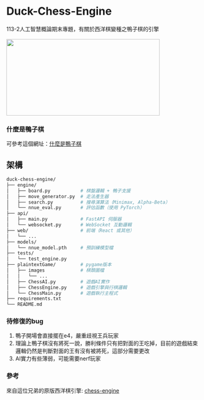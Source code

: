 # Duck-Chess-Engine
113-2人工智慧概論期末專題，有關於西洋棋變種之鴨子棋的引擎
<br><br>
<img src="https://github.com/user-attachments/assets/b2cfd548-0cea-4844-ad31-40532f032cfc" height="200px" width="400px" >

### 什麼是鴨子棋
可參考這個網址：[什麼是鴨子棋](<https://www.chess.com/terms/duck-chess> "Title")
## 架構
```bash
duck-chess-engine/
├── engine/
│   ├── board.py           # 棋盤邏輯 + 鴨子支援
│   ├── move_generator.py  # 走法產生器
│   ├── search.py          # 搜尋演算法（Minimax, Alpha-Beta）
│   └── nnue_eval.py       # 評估函數（使用 PyTorch）
├── api/
│   ├── main.py            # FastAPI 伺服器
│   └── websocket.py       # WebSocket 互動邏輯
├── web/                   # 前端（React 或其他）
│   └── ...
├── models/
│   └── nnue_model.pth     # 預訓練模型檔
├── tests/
│   └── test_engine.py
├── plaintextGame/         # pygame版本
│   ├── images             # 棋類圖檔
│   │   └── ...
│   ├── ChessAI.py         # 遊戲AI實作
│   ├── ChessEngine.py     # 遊戲引擎與行棋邏輯
│   └── ChessMain.py       # 遊戲執行主程式
├── requirements.txt
└── README.md
```
### 待修復的bug
1. 鴨子開場會直接擺在e4，嚴重歧視王兵玩家
2. 理論上鴨子棋沒有將死一說，勝利條件只有把對面的王吃掉，目前的遊戲結束邏輯仍然是判斷對面的王有沒有被將死，這部分需要更改
3. AI實力有些薄弱，可能需要nerf玩家

### 參考
來自這位兄弟的原版西洋棋引擎: [chess-engine](<https://github.com/mikolaj-skrzypczak/chess-engine.git> "Title")
